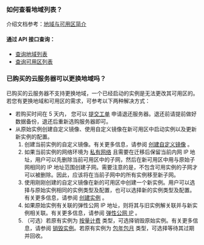 ### 如何查看地域列表？

介绍文档参考：[地域与可用区简介](/document/product/213/6091)

#### 通过 API 接口查询：

- [查询地域列表](/document/product/213/15708)
- [查询可用区列表](/document/product/213/15707)

### 已购买的云服务器可以更换地域吗？

已购买的云服务器不支持更换地域，一个已经启动的实例是无法更改其可用区的。若您有更换地域和可用区的需求，可参考以下两种解决方式：

- 若购买时间在 5 天内， 您可以 [提交工单](http://console.tcecqpoc.fsphere.cn/workorder/category?level1_id=6&level2_id=7&source=0&data_title=%E4%BA%91%E6%9C%8D%E5%8A%A1%E5%99%A8%20CVM&level3_id=158&radio_title=%E4%BA%91%E6%9C%8D%E5%8A%A1%E5%99%A8%E9%80%80%E8%BF%98&queue=1&scene_code=12646&step=2) 申请退还服务器。退还前请提前做好数据备份，退还后重新选购服务器即可。
- 从原始实例创建自定义镜像、使用自定义镜像在新可用区中启动实例以及更新新实例的配置。
  1. 创建当前实例的自定义镜像。有关更多信息，请参阅  [创建自定义镜像](/doc/product/213/4942) 。
  2. 如果当前实例的网络环境为 [私有网络](/doc/product/213/5227) 且需要在迁移后保留当前内网 IP 地址，用户可以先删除当前可用区中的子网，然后在新可用区中用与原始子网相同的 IP 地址范围创建子网。需要注意的是，不包含可用实例的子网才可以被删除。因此，应该将在当前子网中的所有实例移至新子网。
  3. 使用刚刚创建的自定义镜像在新的可用区中创建一个新实例。用户可以选择与原始实例相同的实例类型及配置，也可以选择新的实例类型及配置。有关更多信息，请参阅 [创建实例](/doc/product/213/4855) 。
  4. 如果原始实例有关联的弹性公网 IP 地址，则将其与旧实例解关联并与新实例相关联。有关更多信息，请参阅  [弹性公网 IP](/doc/product/213/5733) 。
  5. （可选）若原有实例为 [按量计费](/doc/product/213/2180#2.-.E6.8C.89.E9.87.8F.E8.AE.A1.E8.B4.B9) 类型，可选择销毁原始实例。有关更多信息，请参阅  [销毁实例](/doc/product/213/4930)。若原有实例为 [包年包月](/doc/product/213/2180#1.-.E5.8C.85.E5.B9.B4.E5.8C.85.E6.9C.88) 类型，可选择等待其过期并回收。